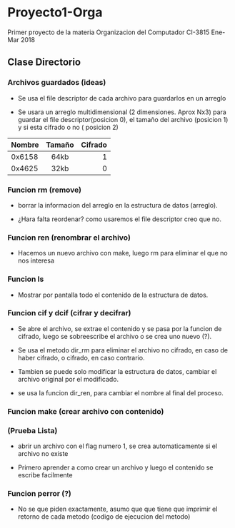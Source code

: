 # Proyecto1-Orga
Primer proyecto de la materia Organizacion del Computador CI-3815 Ene-Mar 2018


## Clase Directorio

### Archivos guardados (ideas)

* Se usa el file descriptor de cada archivo para guardarlos en un arreglo

* Se usara un arreglo multidimensional (2 dimensiones. Aprox Nx3) para guardar el file descriptor(posicion 0), el tamaño del archivo (posicion 1) y si esta cifrado o no ( posicion 2)

| Nombre | Tamaño | Cifrado |
|--------|:------:|--------:|
|0x6158  |  64kb  |    1    |
|0x4625  |  32kb  |    0    |

### Funcion rm (remove)

* borrar la informacion del arreglo en la estructura de datos (arreglo).

* ¿Hara falta reordenar? como usaremos el file descriptor creo que no.

### Funcion ren (renombrar el archivo)

* Hacemos un nuevo archivo con make, luego rm para eliminar el que no nos interesa

### Funcion ls 

* Mostrar por pantalla todo el contenido de la estructura de datos.

### Funcion cif y dcif (cifrar y decifrar)

* Se abre el archivo, se extrae el contenido y se pasa por la funcion de cifrado, luego se sobreescribe el archivo o se crea uno nuevo (?).

* Se usa el metodo dir_rm para eliminar el archivo no cifrado, en caso de haber cifrado, o cifrado, en caso contrario.

* Tambien se puede solo modificar la estructura de datos, cambiar el archivo original por el modificado.

* se usa la funcion dir_ren, para cambiar el nombre al final del proceso.

### Funcion make (crear archivo con contenido) 
### (Prueba Lista)

* abrir un archivo con el flag numero 1, se crea automaticamente si el archivo no existe

* Primero aprender a como crear un archivo y luego el contenido se escribe facilmente

### Funcion perror (?)

* No se que piden exactamente, asumo que que tiene que imprimir el retorno de cada metodo (codigo de ejecucion del metodo)

